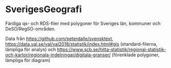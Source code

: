 # SverigesGeografi
Färdiga qs- och RDS-filer med polygoner för Sveriges län, kommuner och DeSO/RegSO-områden.

Data från https://github.com/peterdalle/svensktext, https://data.val.se/val/val2018/statistik/index.html#gis (standard-filerna, lämpliga för analys) och https://www.scb.se/hitta-statistik/regional-statistik-och-kartor/regionala-indelningar/digitala-granser/ (förenklade polygoner, lämpliga för diagram)

